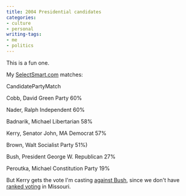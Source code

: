 ```yaml
---
title: 2004 Presidential candidates
categories:
- culture
- personal
writing-tags:
- me
- politics
---
```


This is a fun one.

My [SelectSmart.com][1] matches:


   [1]: http://www.selectsmart.com/PRESIDENT/president.php

CandidatePartyMatch

Cobb, David
Green Party
60%

Nader, Ralph
Independent
60%

Badnarik, Michael
Libertarian
58%

Kerry, Senator John, MA
Democrat
57%

Brown, Walt
Socialist Party
51%)

Bush, President George W.
Republican
27%

Peroutka, Michael
Constitution Party
19%


But Kerry gets the vote I'm casting [against Bush][2], since we don't have [ranked voting][3] in Missouri.

   [2]: https://hans.gerwitz.com/2004/08/07/the-case-against-w.html
   [3]: http://hans.gerwitz.com/xwiki/bin/Main/ranked+voting
